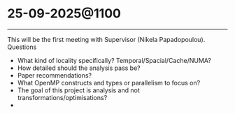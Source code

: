 # 25-09-2025@1100
---
This will be the first meeting with Supervisor (Nikela Papadopoulou).
Questions
- What kind of locality specifically? Temporal/Spacial/Cache/NUMA?
- How detailed should the analysis pass be?
- Paper recommendations?
- What OpenMP constructs and types or parallelism to focus on?
- The goal of this project is analysis and not transformations/optimisations?
- 